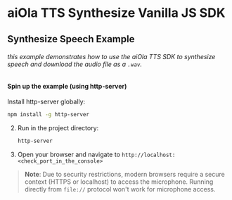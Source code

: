# aiOla TTS Synthesize Vanilla JS SDK
## Synthesize Speech Example

###### this example demonstrates how to use the aiOla TTS SDK to synthesize speech and download the audio file as a `.wav`.

#### Spin up the example (using http-server)

Install http-server globally:
   ```bash
   npm install -g http-server
   ```
2. Run in the project directory:
   ```bash
   http-server
   ```
3. Open your browser and navigate to `http://localhost:<check_port_in_the_console>`

> **Note**: Due to security restrictions, modern browsers require a secure context (HTTPS or localhost) to access the microphone. Running directly from `file://` protocol won't work for microphone access.